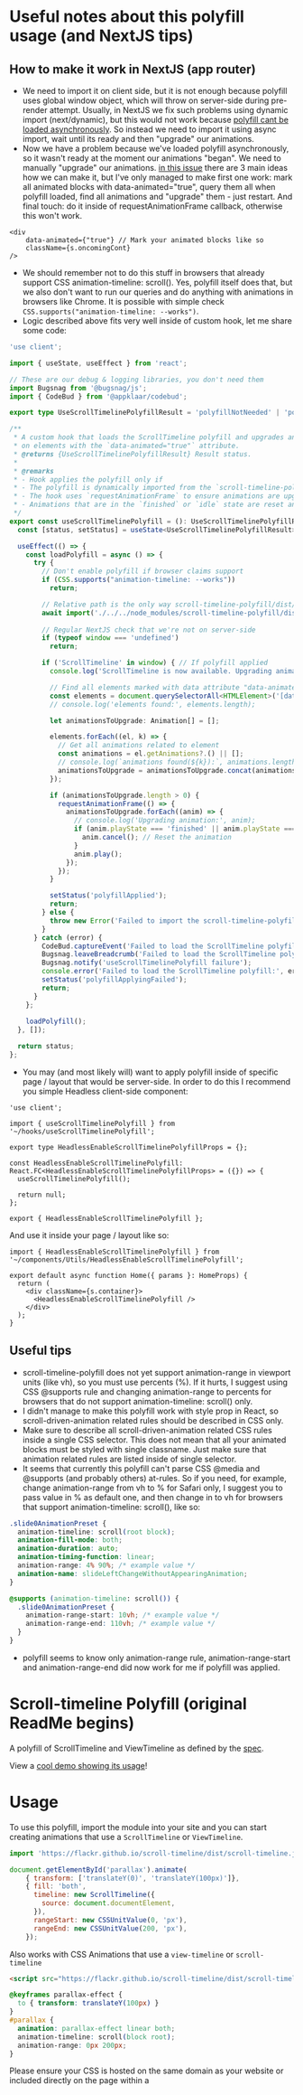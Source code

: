 # Useful notes about this polyfill usage (and NextJS tips)

## How to make it work in NextJS (app router)
- We need to import it on client side, but it is not enough because polyfill uses global window object, which will throw on server-side during pre-render attempt. Usually, in NextJS we fix such problems using dynamic import (next/dynamic), but this would not work because [polyfill cant be loaded asynchronously](https://github.com/flackr/scroll-timeline/issues/260). So instead we need to import it using async import, wait until its ready and then "upgrade" our animations.
- Now we have a problem because we've loaded polyfill asynchronously, so it wasn't ready at the moment our animations "began". We need to manually "upgrade" our animations. [in this issue](https://github.com/flackr/scroll-timeline/issues/260) there are 3 main ideas how we can make it, but I've only managed to make first one work: mark all animated blocks with data-animated="true", query them all when polyfill loaded, find all animations and "upgrade" them - just restart. And final touch: do it inside of requestAnimationFrame callback, otherwise this won't work.

```tsx
<div 
    data-animated={"true"} // Mark your animated blocks like so
    className={s.oncomingCont}
/>
```

- We should remember not to do this stuff in browsers that already support CSS animation-timeline: scroll(). Yes, polyfill itself does that, but we also don't want to run our queries and do anything with animations in browsers like Chrome. It is possible with simple check `CSS.supports("animation-timeline: --works")`.
- Logic described above fits very well inside of custom hook, let me share some code:
```ts
'use client';

import { useState, useEffect } from 'react';

// These are our debug & logging libraries, you don't need them 
import Bugsnag from '@bugsnag/js';
import { CodeBud } from '@appklaar/codebud';

export type UseScrollTimelinePolyfillResult = 'polyfillNotNeeded' | 'polyfillApplied' | 'polyfillApplyingFailed';

/**
 * A custom hook that loads the ScrollTimeline polyfill and upgrades animations
 * on elements with the `data-animated="true"` attribute.
 * @returns {UseScrollTimelinePolyfillResult} Result status.
 *
 * @remarks
 * - Hook applies the polyfill only if 
 * - The polyfill is dynamically imported from the `scroll-timeline-polyfill` package.
 * - The hook uses `requestAnimationFrame` to ensure animations are upgraded in the next frame.
 * - Animations that are in the `finished` or `idle` state are reset and played again.
 */
export const useScrollTimelinePolyfill = (): UseScrollTimelinePolyfillResult => {
  const [status, setStatus] = useState<UseScrollTimelinePolyfillResult>('polyfillNotNeeded');

  useEffect(() => {
    const loadPolyfill = async () => {
      try {
        // Don't enable polyfill if browser claims support
        if (CSS.supports("animation-timeline: --works"))
          return;

        // Relative path is the only way scroll-timeline-polyfill/dist/scroll-timeline.js import works for me. Anyway, make sure that you pass correct path.
        await import('./../../node_modules/scroll-timeline-polyfill/dist/scroll-timeline.js' as any); // no TS declaration file, so as any
    
        // Regular NextJS check that we're not on server-side
        if (typeof window === 'undefined')
          return;

        if ('ScrollTimeline' in window) { // If polyfill applied
          console.log('ScrollTimeline is now available. Upgrading animations...');

          // Find all elements marked with data attribute "data-animated"
          const elements = document.querySelectorAll<HTMLElement>('[data-animated="true"]');
          // console.log('elements found:', elements.length);

          let animationsToUpgrade: Animation[] = [];

          elements.forEach((el, k) => {
            // Get all animations related to element
            const animations = el.getAnimations?.() || [];
            // console.log(`animations found(${k}):`, animations.length);
            animationsToUpgrade = animationsToUpgrade.concat(animations);
          });

          if (animationsToUpgrade.length > 0) {
            requestAnimationFrame(() => {
              animationsToUpgrade.forEach((anim) => {
                // console.log('Upgrading animation:', anim);
                if (anim.playState === 'finished' || anim.playState === 'idle') {
                  anim.cancel(); // Reset the animation
                } 
                anim.play();
              });
            });
          }

          setStatus('polyfillApplied');
          return;
        } else {
          throw new Error('Failed to import the scroll-timeline-polyfill: window.ScrollTimeline is still not available');
        }
      } catch (error) {
        CodeBud.captureEvent('Failed to load the ScrollTimeline polyfill', { error, where: 'useScrollTimelinePolyfill hook' });
        Bugsnag.leaveBreadcrumb('Failed to load the ScrollTimeline polyfill', { error });
        Bugsnag.notify('useScrollTimelinePolyfill failure');
        console.error('Failed to load the ScrollTimeline polyfill:', error);
        setStatus('polyfillApplyingFailed');
        return;
      }
    };
    
    loadPolyfill();
  }, []);

  return status;
};
```

- You may (and most likely will) want to apply polyfill inside of specific page / layout that would be server-side. In order to do this I recommend you simple Headless client-side component:
```tsx
'use client';

import { useScrollTimelinePolyfill } from '~/hooks/useScrollTimelinePolyfill';

export type HeadlessEnableScrollTimelinePolyfillProps = {};

const HeadlessEnableScrollTimelinePolyfill: React.FC<HeadlessEnableScrollTimelinePolyfillProps> = ({}) => {
  useScrollTimelinePolyfill();

  return null;
};

export { HeadlessEnableScrollTimelinePolyfill };
```

And use it inside your page / layout like so:
```tsx
import { HeadlessEnableScrollTimelinePolyfill } from '~/components/Utils/HeadlessEnableScrollTimelinePolyfill';

export default async function Home({ params }: HomeProps) {
  return (
    <div className={s.container}>
      <HeadlessEnableScrollTimelinePolyfill /> 
    </div>
  );
}
```

## Useful tips
- scroll-timeline-polyfill does not yet support animation-range in viewport units (like vh), so you must use percents (%). If it hurts, I suggest using CSS @supports rule and changing animation-range to percents for browsers that do not support animation-timeline: scroll() only.
- I didn't manage to make this polyfill work with style prop in React, so scroll-driven-animation related rules should be described in CSS only.
- Make sure to describe all scroll-driven-animation related CSS rules inside a single CSS selector. This does not mean that all your animated blocks must be styled with single classname. Just make sure that animation related rules are listed inside of single selector.
- It seems that currently this polyfill can't parse CSS @media and @supports (and probably others) at-rules. So if you need, for example, change animation-range from vh to % for Safari only, I suggest you to pass value in % as default one, and then change in to vh for browsers that support animation-timeline: scroll(), like so:
```CSS
.slide0AnimationPreset {
  animation-timeline: scroll(root block);
  animation-fill-mode: both;
  animation-duration: auto;
  animation-timing-function: linear;
  animation-range: 4% 90%; /* example value */
  animation-name: slideLeftChangeWithoutAppearingAnimation;
}

@supports (animation-timeline: scroll()) {
  .slide0AnimationPreset {
    animation-range-start: 10vh; /* example value */
    animation-range-end: 110vh; /* example value */
  }
}
```
- polyfill seems to know only animation-range rule, animation-range-start and animation-range-end did now work for me if polyfill was applied.

# Scroll-timeline Polyfill (original ReadMe begins)

A polyfill of ScrollTimeline and ViewTimeline as defined by the [spec](https://drafts.csswg.org/scroll-animations-1/).

View a [cool demo showing its usage](https://flackr.github.io/scroll-timeline/demo/parallax/)!

# Usage

To use this polyfill, import the module into your site and you can start creating animations that use a `ScrollTimeline` or `ViewTimeline`.

```js
import 'https://flackr.github.io/scroll-timeline/dist/scroll-timeline.js';

document.getElementById('parallax').animate(
    { transform: ['translateY(0)', 'translateY(100px)']},
    { fill: 'both',
      timeline: new ScrollTimeline({
        source: document.documentElement,
      }),
      rangeStart: new CSSUnitValue(0, 'px'),
      rangeEnd: new CSSUnitValue(200, 'px'),
    });
```

Also works with CSS Animations that use a `view-timeline` or `scroll-timeline`

```html
<script src="https://flackr.github.io/scroll-timeline/dist/scroll-timeline.js"></script>
```

```css
@keyframes parallax-effect {
  to { transform: translateY(100px) }
}
#parallax {
  animation: parallax-effect linear both;
  animation-timeline: scroll(block root);
  animation-range: 0px 200px;
}
```

Please ensure your CSS is hosted on the same domain as your website or included directly on the page within a <style> tag.

If you are loading stylesheets from other origins, the polyfill might not be able to fetch and apply them correctly, due to browser security restrictions.

For more details on and use-cases of scroll-driven animations, please refer to [https://developer.chrome.com/articles/scroll-driven-animations/](https://developer.chrome.com/articles/scroll-driven-animations/) and [https://scroll-driven-animations.style/](https://scroll-driven-animations.style/)

# Contributing
 
### 1. Polyfill dev 

Running a dev environment

```shell script
npm i
npm run dev 
```

Then open the browser `http://localhost:3000`, choose one of the demos (test) to see how your changes. 

### 2. Configure & Run Tests

Test configurations are available in: `test/tests.config.json` that file includes:

1. polyfillFiles: an array of our JS shim / polyfill files, those will be injected in WPT tests files.
2. harnessTests: an array of WPT harness tests we want to test the polyfill against.
3. browsers.local: Browser our local selenium-webdriver will test against
4. browsers.sauce: Browser our local selenium-webdriver will test against in Saucelabs / CI environment.   

#### Run the tests locally

Simple test will serve the WPT tests folder and intercepts requests, if the request path matches a harness test we are interested in polyfilling, it will inject the polyfill.

*Required environment variables:*

```dotenv
WPT_DIR=test/wpt #defaults to test/wpt
WPT_SERVER_PORT=8081 # choose any port available on your machine
```

*Command*

```shell script
npm run test:simple
```

Go to `localhost:8081/scroll-animations/current-time-nan.html` as an example.

#### Run the tests via Web Driver

##### Local web driver

*Required environment variables:*

```dotenv
WPT_DIR=test/wpt #defaults to test/wpt
WPT_SERVER_PORT=8081 # choose any port available on your machine
LOCAL_BROWSER=chrome # choose one of 'chrome', 'edge', 'firefox', 'safari'
LOCAL_WEBDRIVER_BIN=? #/path/to/webdriver-binaries
```

*Command*

```shell script
npm run test:wpt
```

##### SauceLabs / CI

*Required environment variables:*

```dotenv
TEST_ENV=sauce
WPT_DIR=test/wpt #defaults to test/wpt
WPT_SERVER_PORT=8081 # choose any port available on your machine
SC_TUNNEL_ID=sc-wpt-tunnel # please specify 'sc-wpt-tunnel' as a SauceConnect Proxy Tunnel ID

SAUCE_NAME=<secret> # Your saucelabs account username
SAUCE_KEY=<secret> # Your API key
```

*Command*

```shell script
TEST_ENV=sauce npm run test:wpt
```
